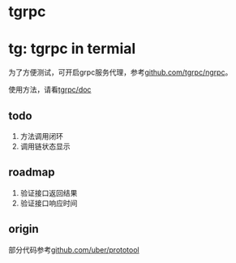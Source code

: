 # tgrpc

tg: tgrpc in termial
============

为了方便测试，可开启grpc服务代理，参考[github.com/tgrpc/ngrpc](https://github.com/tgrpc/ngrpc)。

使用方法，请看[tgrpc/doc](https://github.com/tgrpc/doc)

## todo

1. 方法调用闭环
2. 调用链状态显示

## roadmap

1. 验证接口返回结果
2. 验证接口响应时间

## origin

部分代码参考[github.com/uber/prototool](https://github.com/uber/prototool)
